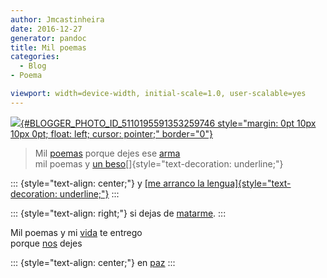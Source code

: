 ```yaml
---
author: Jmcastinheira
date: 2016-12-27
generator: pandoc
title: Mil poemas
categories:
  - Blog
- Poema

viewport: width=device-width, initial-scale=1.0, user-scalable=yes
---
```




[![](http://2.bp.blogspot.com/_WnvNz0PVdLM/RusP0Ltg1uI/AAAAAAAAACA/ld5l6iccs74/s200/1353620241_8f7f780dd8_m.jpg){#BLOGGER_PHOTO_ID_5110195591353259746
style="margin: 0pt 10px 10px 0pt; float: left; cursor: pointer;"
border="0"}](http://2.bp.blogspot.com/_WnvNz0PVdLM/RusP0Ltg1uI/AAAAAAAAACA/ld5l6iccs74/s1600-h/1353620241_8f7f780dd8_m.jpg)

> Mil
> [poemas](http://www.google.es/search?q=poemas&ie=utf-8&oe=utf-8&aq=t&rls=org.mozilla:es-ES:official&client=firefox-a)
> porque dejes ese
> [arma](http://cosasdeladiplomacia.vodpod.com/video/276594-weapons-out-of-control)[](http://www.cosasdeladiplomacia.info/bombas-de-racimo-campana/)\
> mil poemas y [un
> beso](http://www.youtube.com/watch?v=hfJ-aB9lCuA)[]{style="text-decoration: underline;"}[](http://video.google.es/videoplay?docid=-8365195247437203444&q=beso+ni%C3%B1o&total=249&start=0&num=10&so=0&type=search&plindex=0)

::: {style="text-align: center;"}
y [[me arranco la
lengua]{style="text-decoration: underline;"}](http://vientoafavor.files.wordpress.com/2007/03/silencio.jpg)
:::

::: {style="text-align: right;"}
si dejas de
[matarme](http://video.google.es/videoplay?docid=584442836467694120&q=ni%C3%B1os+guerra&total=290&start=10&num=10&so=0&type=search&plindex=1).
:::

Mil poemas y mi
[vida](http://concursos.ojodigital.net/albums/userpics/10006/MI%20VIDA%20MI%20FUTURO.jpg)
te entrego\
porque
[nos](http://www.cosasdeladiplomacia.info/por-quien-doblan-las-campanas)
dejes

::: {style="text-align: center;"}
en
[paz](http://video.google.es/videoplay?docid=-3248262453724539386&q=paz&total=25360&start=0&num=10&so=0&type=search&plindex=0)
:::
